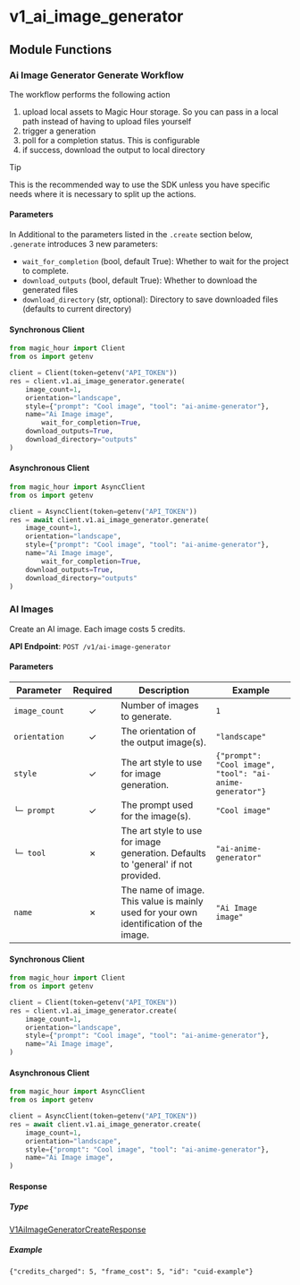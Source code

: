 # v1_ai_image_generator

## Module Functions

<!-- CUSTOM DOCS START -->

### Ai Image Generator Generate Workflow <a name="generate"></a>

The workflow performs the following action

1. upload local assets to Magic Hour storage. So you can pass in a local path instead of having to upload files yourself
2. trigger a generation
3. poll for a completion status. This is configurable
4. if success, download the output to local directory

> [!TIP]
> This is the recommended way to use the SDK unless you have specific needs where it is necessary to split up the actions.

#### Parameters

In Additional to the parameters listed in the `.create` section below, `.generate` introduces 3 new parameters:

- `wait_for_completion` (bool, default True): Whether to wait for the project to complete.
- `download_outputs` (bool, default True): Whether to download the generated files
- `download_directory` (str, optional): Directory to save downloaded files (defaults to current directory)

#### Synchronous Client

```python
from magic_hour import Client
from os import getenv

client = Client(token=getenv("API_TOKEN"))
res = client.v1.ai_image_generator.generate(
    image_count=1,
    orientation="landscape",
    style={"prompt": "Cool image", "tool": "ai-anime-generator"},
    name="Ai Image image",
        wait_for_completion=True,
    download_outputs=True,
    download_directory="outputs"
)
```

#### Asynchronous Client

```python
from magic_hour import AsyncClient
from os import getenv

client = AsyncClient(token=getenv("API_TOKEN"))
res = await client.v1.ai_image_generator.generate(
    image_count=1,
    orientation="landscape",
    style={"prompt": "Cool image", "tool": "ai-anime-generator"},
    name="Ai Image image",
        wait_for_completion=True,
    download_outputs=True,
    download_directory="outputs"
)
```

<!-- CUSTOM DOCS END -->

### AI Images <a name="create"></a>

Create an AI image. Each image costs 5 credits.

**API Endpoint**: `POST /v1/ai-image-generator`

#### Parameters

| Parameter | Required | Description | Example |
|-----------|:--------:|-------------|--------|
| `image_count` | ✓ | Number of images to generate. | `1` |
| `orientation` | ✓ | The orientation of the output image(s). | `"landscape"` |
| `style` | ✓ | The art style to use for image generation. | `{"prompt": "Cool image", "tool": "ai-anime-generator"}` |
| `└─ prompt` | ✓ | The prompt used for the image(s). | `"Cool image"` |
| `└─ tool` | ✗ | The art style to use for image generation. Defaults to 'general' if not provided. | `"ai-anime-generator"` |
| `name` | ✗ | The name of image. This value is mainly used for your own identification of the image. | `"Ai Image image"` |

#### Synchronous Client

```python
from magic_hour import Client
from os import getenv

client = Client(token=getenv("API_TOKEN"))
res = client.v1.ai_image_generator.create(
    image_count=1,
    orientation="landscape",
    style={"prompt": "Cool image", "tool": "ai-anime-generator"},
    name="Ai Image image",
)

```

#### Asynchronous Client

```python
from magic_hour import AsyncClient
from os import getenv

client = AsyncClient(token=getenv("API_TOKEN"))
res = await client.v1.ai_image_generator.create(
    image_count=1,
    orientation="landscape",
    style={"prompt": "Cool image", "tool": "ai-anime-generator"},
    name="Ai Image image",
)

```

#### Response

##### Type
[V1AiImageGeneratorCreateResponse](/magic_hour/types/models/v1_ai_image_generator_create_response.py)

##### Example
`{"credits_charged": 5, "frame_cost": 5, "id": "cuid-example"}`

